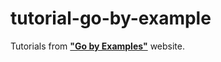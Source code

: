 # tutorial-go-by-example

Tutorials from [**"Go by Examples"**](https://gobyexample.com/) website. 
